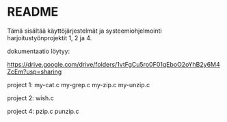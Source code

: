 # README #

Tämä sisältää käyttöjärjestelmät ja systeemiohjelmointi harjoitustyönprojektit 1, 2 ja 4.

dokumentaatio löytyy:

https://drive.google.com/drive/folders/1vtFgCu5ro0F01qEboO2oYhB2y6M4ZcEm?usp=sharing

project 1:
	my-cat.c
	my-grep.c
	my-zip.c
	my-unzip.c

project 2:
	wish.c
	
project 4:
	pzip.c
	punzip.c